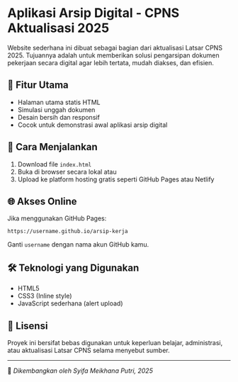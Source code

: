 # Aplikasi Arsip Digital - CPNS Aktualisasi 2025

Website sederhana ini dibuat sebagai bagian dari aktualisasi Latsar CPNS 2025. Tujuannya adalah untuk memberikan solusi pengarsipan dokumen pekerjaan secara digital agar lebih tertata, mudah diakses, dan efisien.

## 🎯 Fitur Utama
- Halaman utama statis HTML
- Simulasi unggah dokumen
- Desain bersih dan responsif
- Cocok untuk demonstrasi awal aplikasi arsip digital

## 🚀 Cara Menjalankan
1. Download file `index.html`
2. Buka di browser secara lokal atau
3. Upload ke platform hosting gratis seperti GitHub Pages atau Netlify

## 🌐 Akses Online
Jika menggunakan GitHub Pages:
```
https://username.github.io/arsip-kerja
```
Ganti `username` dengan nama akun GitHub kamu.

## 🛠️ Teknologi yang Digunakan
- HTML5
- CSS3 (Inline style)
- JavaScript sederhana (alert upload)

## 📄 Lisensi
Proyek ini bersifat bebas digunakan untuk keperluan belajar, administrasi, atau aktualisasi Latsar CPNS selama menyebut sumber.

---

📌 *Dikembangkan oleh Syifa Meikhana Putri, 2025*
